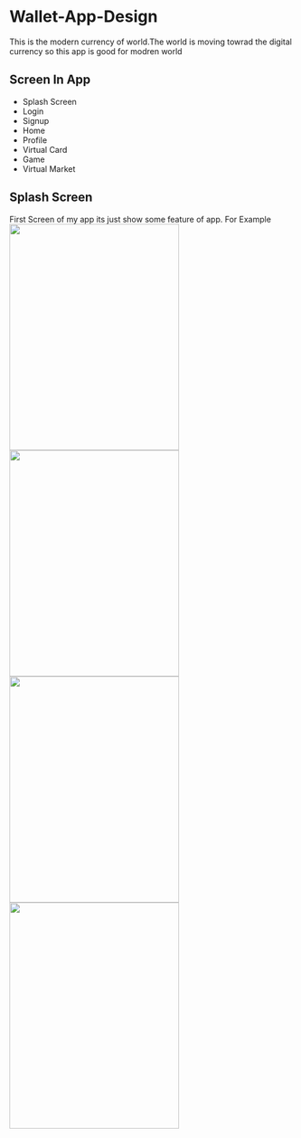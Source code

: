 # Wallet-App-Design

This is the modern currency of world.The world is moving towrad the digital currency so this app is good for modren world <br>
<h2>Screen In App</h2>
<ul>
  <li>
  Splash Screen </li>
 <li> Login </li>
 <li> Signup </li>
 <li> Home </li>
 <li> Profile </li>
  <li>Virtual Card </li>
 <li> Game </li>
  <li>Virtual Market
  </li></ul>
  
  <h2>Splash Screen</h2>
  First Screen of my app its just show some feature of app. For Example<br>
 
  <img src="https://github.com/hariskhalil42/Wallet-App-Design-/blob/main/ScreenShot/Splash%20screen.png" width="300" height="400" />
  <img src="https://github.com/hariskhalil42/Wallet-App-Design-/blob/main/ScreenShot/Splash%20screen%20%E2%80%93%201.png" width="300" height="400" />
  <img src="https://github.com/hariskhalil42/Wallet-App-Design-/blob/main/ScreenShot/Splash%20screen%20%E2%80%93%203.png" width="300" height="400" />

<img src="https://github.com/hariskhalil42/Wallet-App-Design-/blob/main/ScreenShot/Game%20%E2%80%93%201.png" width="300" height="400" />
